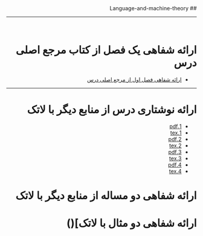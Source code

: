 
<div dir="rtl">
## Language-and-machine-theory

-----

<br>

# ارائه شفاهی یک فصل از کتاب مرجع اصلی درس

- [ارائه شفاهی فصل اول از مرجع اصلی درس](https://aparat.com/v/MKme8)




-----



# ارائه نوشتاری درس از منابع دیگر با لاتک


- [1.pdf](https://github.com/zahraahmadiii/PNU_3991_AR/blob/main/Language-and-machine-theory/1.pdf)
- [1.tex](https://github.com/zahraahmadiii/PNU_3991_AR/blob/main/Language-and-machine-theory/1.tex)
- [2.pdf](https://github.com/zahraahmadiii/PNU_3991_AR/blob/main/Language-and-machine-theory/2.pdf)
- [2.tex](https://github.com/zahraahmadiii/PNU_3991_AR/blob/main/Language-and-machine-theory/2.tex)
- [3.pdf](https://github.com/zahraahmadiii/PNU_3991_AR/blob/main/Language-and-machine-theory/3.pdf)
- [3.tex](https://github.com/zahraahmadiii/PNU_3991_AR/blob/main/Language-and-machine-theory/3.tex)
- [4.pdf](https://github.com/zahraahmadiii/PNU_3991_AR/blob/main/Language-and-machine-theory/4.pdf)
- [4.tex](https://github.com/zahraahmadiii/PNU_3991_AR/blob/main/Language-and-machine-theory/4.tex)





# ارائه شفاهی دو مساله از منابع دیگر با لاتک




# ارائه شفاهی دو مثال با لاتک]()




